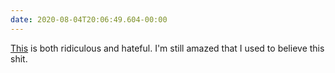 ```yaml
---
date: 2020-08-04T20:06:49.604-00:00
---
```

[This](https://twitter.com/cedarsjwsurvey/status/1290674308755476481?s=21) is both ridiculous and hateful. I'm still amazed that I used to believe this shit.
